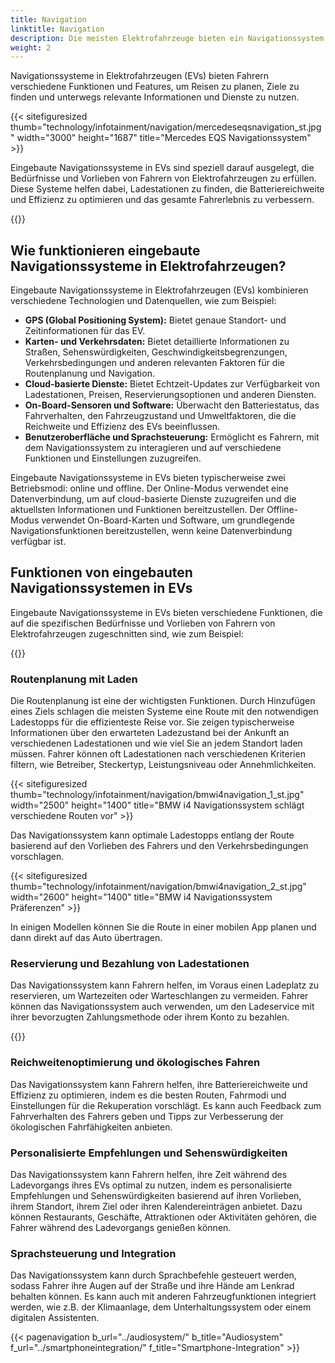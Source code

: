 ```yaml
---
title: Navigation
linktitle: Navigation
description: Die meisten Elektrofahrzeuge bieten ein Navigationssystem als Teil ihres Infotainmentsystems an.
weight: 2
---
```

<!-- markdownlint-disable MD033 -->

Navigationssysteme in Elektrofahrzeugen (EVs) bieten Fahrern verschiedene Funktionen und Features, um Reisen zu planen, Ziele zu finden und unterwegs relevante Informationen und Dienste zu nutzen.

{{< sitefiguresized thumb="technology/infotainment/navigation/mercedeseqsnavigation_st.jpg" width="3000" height="1687" title="Mercedes EQS Navigationssystem" >}}

Eingebaute Navigationssysteme in EVs sind speziell darauf ausgelegt, die Bedürfnisse und Vorlieben von Fahrern von Elektrofahrzeugen zu erfüllen. Diese Systeme helfen dabei, Ladestationen zu finden, die Batteriereichweite und Effizienz zu optimieren und das gesamte Fahrerlebnis zu verbessern.

{{<evkxdisplayaddarticle />}}
## Wie funktionieren eingebaute Navigationssysteme in Elektrofahrzeugen?

Eingebaute Navigationssysteme in Elektrofahrzeugen (EVs) kombinieren verschiedene Technologien und Datenquellen, wie zum Beispiel:

- **GPS (Global Positioning System):** Bietet genaue Standort- und Zeitinformationen für das EV.
- **Karten- und Verkehrsdaten:** Bietet detaillierte Informationen zu Straßen, Sehenswürdigkeiten, Geschwindigkeitsbegrenzungen, Verkehrsbedingungen und anderen relevanten Faktoren für die Routenplanung und Navigation.
- **Cloud-basierte Dienste:** Bietet Echtzeit-Updates zur Verfügbarkeit von Ladestationen, Preisen, Reservierungsoptionen und anderen Diensten.
- **On-Board-Sensoren und Software:** Überwacht den Batteriestatus, das Fahrverhalten, den Fahrzeugzustand und Umweltfaktoren, die die Reichweite und Effizienz des EVs beeinflussen.
- **Benutzeroberfläche und Sprachsteuerung:** Ermöglicht es Fahrern, mit dem Navigationssystem zu interagieren und auf verschiedene Funktionen und Einstellungen zuzugreifen.

Eingebaute Navigationssysteme in EVs bieten typischerweise zwei Betriebsmodi: online und offline. Der Online-Modus verwendet eine Datenverbindung, um auf cloud-basierte Dienste zuzugreifen und die aktuellsten Informationen und Funktionen bereitzustellen. Der Offline-Modus verwendet On-Board-Karten und Software, um grundlegende Navigationsfunktionen bereitzustellen, wenn keine Datenverbindung verfügbar ist.

## Funktionen von eingebauten Navigationssystemen in EVs

Eingebaute Navigationssysteme in EVs bieten verschiedene Funktionen, die auf die spezifischen Bedürfnisse und Vorlieben von Fahrern von Elektrofahrzeugen zugeschnitten sind, wie zum Beispiel:

{{<evkxdisplayaddarticle />}}

### Routenplanung mit Laden

Die Routenplanung ist eine der wichtigsten Funktionen. Durch Hinzufügen eines Ziels schlagen die meisten Systeme eine Route mit den notwendigen Ladestopps für die effizienteste Reise vor. Sie zeigen typischerweise Informationen über den erwarteten Ladezustand bei der Ankunft an verschiedenen Ladestationen und wie viel Sie an jedem Standort laden müssen. Fahrer können oft Ladestationen nach verschiedenen Kriterien filtern, wie Betreiber, Steckertyp, Leistungsniveau oder Annehmlichkeiten.

{{< sitefiguresized thumb="technology/infotainment/navigation/bmwi4navigation_1_st.jpg" width="2500" height="1400" title="BMW i4 Navigationssystem schlägt verschiedene Routen vor" >}}

Das Navigationssystem kann optimale Ladestopps entlang der Route basierend auf den Vorlieben des Fahrers und den Verkehrsbedingungen vorschlagen.

{{< sitefiguresized thumb="technology/infotainment/navigation/bmwi4navigation_2_st.jpg" width="2600" height="1400" title="BMW i4 Navigationssystem Präferenzen" >}}

In einigen Modellen können Sie die Route in einer mobilen App planen und dann direkt auf das Auto übertragen.

### Reservierung und Bezahlung von Ladestationen

Das Navigationssystem kann Fahrern helfen, im Voraus einen Ladeplatz zu reservieren, um Wartezeiten oder Warteschlangen zu vermeiden. Fahrer können das Navigationssystem auch verwenden, um den Ladeservice mit ihrer bevorzugten Zahlungsmethode oder ihrem Konto zu bezahlen.

{{<evkxdisplayaddarticle />}}

### Reichweitenoptimierung und ökologisches Fahren

Das Navigationssystem kann Fahrern helfen, ihre Batteriereichweite und Effizienz zu optimieren, indem es die besten Routen, Fahrmodi und Einstellungen für die Rekuperation vorschlägt. Es kann auch Feedback zum Fahrverhalten des Fahrers geben und Tipps zur Verbesserung der ökologischen Fahrfähigkeiten anbieten.

### Personalisierte Empfehlungen und Sehenswürdigkeiten

Das Navigationssystem kann Fahrern helfen, ihre Zeit während des Ladevorgangs ihres EVs optimal zu nutzen, indem es personalisierte Empfehlungen und Sehenswürdigkeiten basierend auf ihren Vorlieben, ihrem Standort, ihrem Ziel oder ihren Kalendereinträgen anbietet. Dazu können Restaurants, Geschäfte, Attraktionen oder Aktivitäten gehören, die Fahrer während des Ladevorgangs genießen können.

### Sprachsteuerung und Integration

Das Navigationssystem kann durch Sprachbefehle gesteuert werden, sodass Fahrer ihre Augen auf der Straße und ihre Hände am Lenkrad behalten können. Es kann auch mit anderen Fahrzeugfunktionen integriert werden, wie z.B. der Klimaanlage, dem Unterhaltungssystem oder einem digitalen Assistenten.

{{< pagenavigation b_url="../audiosystem/" b_title="Audiosystem" f_url="../smartphoneintegration/" f_title="Smartphone-Integration" >}}